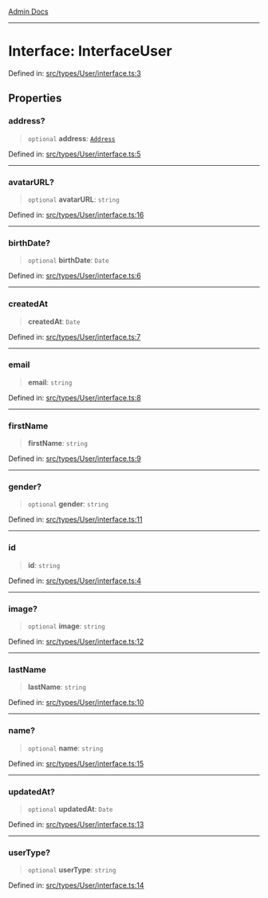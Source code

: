[Admin Docs](/)

***

# Interface: InterfaceUser

Defined in: [src/types/User/interface.ts:3](https://github.com/PalisadoesFoundation/talawa-admin/blob/main/src/types/User/interface.ts#L3)

## Properties

### address?

> `optional` **address**: [`Address`](types\User\type\README\type-aliases\Address.md)

Defined in: [src/types/User/interface.ts:5](https://github.com/PalisadoesFoundation/talawa-admin/blob/main/src/types/User/interface.ts#L5)

***

### avatarURL?

> `optional` **avatarURL**: `string`

Defined in: [src/types/User/interface.ts:16](https://github.com/PalisadoesFoundation/talawa-admin/blob/main/src/types/User/interface.ts#L16)

***

### birthDate?

> `optional` **birthDate**: `Date`

Defined in: [src/types/User/interface.ts:6](https://github.com/PalisadoesFoundation/talawa-admin/blob/main/src/types/User/interface.ts#L6)

***

### createdAt

> **createdAt**: `Date`

Defined in: [src/types/User/interface.ts:7](https://github.com/PalisadoesFoundation/talawa-admin/blob/main/src/types/User/interface.ts#L7)

***

### email

> **email**: `string`

Defined in: [src/types/User/interface.ts:8](https://github.com/PalisadoesFoundation/talawa-admin/blob/main/src/types/User/interface.ts#L8)

***

### firstName

> **firstName**: `string`

Defined in: [src/types/User/interface.ts:9](https://github.com/PalisadoesFoundation/talawa-admin/blob/main/src/types/User/interface.ts#L9)

***

### gender?

> `optional` **gender**: `string`

Defined in: [src/types/User/interface.ts:11](https://github.com/PalisadoesFoundation/talawa-admin/blob/main/src/types/User/interface.ts#L11)

***

### id

> **id**: `string`

Defined in: [src/types/User/interface.ts:4](https://github.com/PalisadoesFoundation/talawa-admin/blob/main/src/types/User/interface.ts#L4)

***

### image?

> `optional` **image**: `string`

Defined in: [src/types/User/interface.ts:12](https://github.com/PalisadoesFoundation/talawa-admin/blob/main/src/types/User/interface.ts#L12)

***

### lastName

> **lastName**: `string`

Defined in: [src/types/User/interface.ts:10](https://github.com/PalisadoesFoundation/talawa-admin/blob/main/src/types/User/interface.ts#L10)

***

### name?

> `optional` **name**: `string`

Defined in: [src/types/User/interface.ts:15](https://github.com/PalisadoesFoundation/talawa-admin/blob/main/src/types/User/interface.ts#L15)

***

### updatedAt?

> `optional` **updatedAt**: `Date`

Defined in: [src/types/User/interface.ts:13](https://github.com/PalisadoesFoundation/talawa-admin/blob/main/src/types/User/interface.ts#L13)

***

### userType?

> `optional` **userType**: `string`

Defined in: [src/types/User/interface.ts:14](https://github.com/PalisadoesFoundation/talawa-admin/blob/main/src/types/User/interface.ts#L14)
